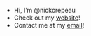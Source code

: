 - Hi, I’m @nickcrepeau
- Check out my [website](https://nickcrepeau.com/)!
- Contact me at my [email](mailto:gmail@nickcrepeau.com)!
